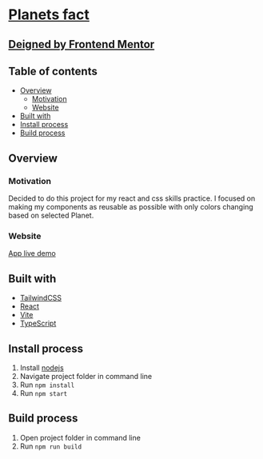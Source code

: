 # [Planets fact](https://playful-belekoy-fb9686.netlify.app/mercury)

## [Deigned by Frontend Mentor](https://www.frontendmentor.io/challenges/planets-fact-site-gazqN8w_f)

## Table of contents

- [Overview](#overview)
  - [Motivation](#motivation)
  - [Website](#website)  
- [Built with](#built-with)  
- [Install process](#install-process)
- [Build process](#build-process)
  
## Overview   

### Motivation

Decided to do this project for my react and css skills practice. I focused on making my components as reusable as possible with only colors changing based on selected Planet.

### Website

[App live demo](https://playful-belekoy-fb9686.netlify.app/mercury)

## Built with

 - [TailwindCSS](https://tailwindcss.com/)
 - [React](https://reactjs.org/)
 - [Vite](https://vitejs.dev/)
 - [TypeScript](https://www.typescriptlang.org/)

## Install process

1. Install [nodejs](https://nodejs.org/en/download/)
2. Navigate project folder in command line
3. Run `npm install`
4. Run `npm start`


## Build process

1. Open project folder in command line
2. Run `npm run build`
